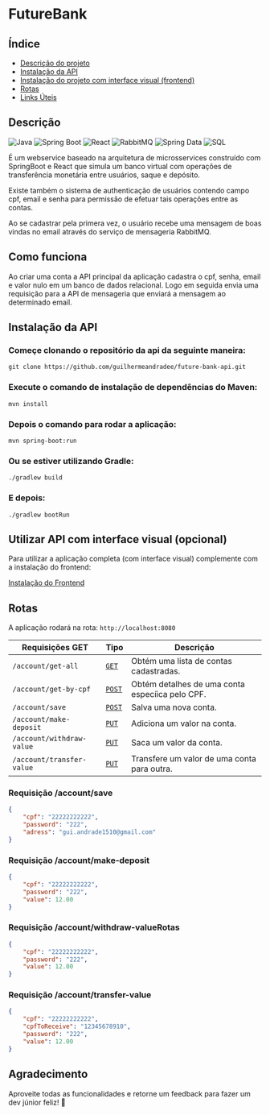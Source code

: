 # FutureBank

## Índice

- [Descrição do projeto](#descrição)
- [Instalação da API](#instalação-da-api)
- [Instalação do projeto com interface visual (frontend)](#utilizar-api-com-interface-visual-opcional)
- [Rotas](#rotas)
- [Links Úteis](#links-úteis)

## Descrição

![Java](https://img.shields.io/badge/Java-ED8B00?style=for-the-badge&logo=java&logoColor=white)
![Spring Boot](https://img.shields.io/badge/Spring%20Boot-6DB33F?style=for-the-badge&logo=spring-boot&logoColor=white)
![React](https://img.shields.io/badge/React-20232A?style=for-the-badge&logo=react&logoColor=61DAFB)
![RabbitMQ](https://img.shields.io/badge/RabbitMQ-FF6600?style=for-the-badge&logo=rabbitmq&logoColor=white)
![Spring Data](https://img.shields.io/badge/Spring%20Data-6DB33F?style=for-the-badge&logo=spring&logoColor=white)
![SQL](https://img.shields.io/badge/SQL-4479A1?style=for-the-b)




É um webservice baseado na arquitetura de microsservices construído com SpringBoot e React que simula um banco virtual com operações de transferência monetária entre usuários, saque e depósito. 

Existe também o sistema de authenticação de usuários contendo campo cpf, email e senha para permissão de efetuar tais operações entre as contas.

Ao se cadastrar pela primera vez, o usuário recebe uma mensagem de boas vindas no email através do serviço de mensageria RabbitMQ.

## Como funciona

Ao criar uma conta a API principal da aplicação cadastra o cpf, senha, email e valor nulo em um banco de dados relacional. Logo em seguida envia uma requisição para a API de mensageria que enviará a mensagem ao determinado email.

## Instalação da API

### Começe clonando o repositório da api da seguinte maneira:

```
git clone https://github.com/guilhermeandradee/future-bank-api.git
```


### Execute o comando de instalação de dependências do Maven:


```
mvn install
```

### Depois o comando para rodar a aplicação:

```
mvn spring-boot:run
```

### Ou se estiver utilizando Gradle:

```
./gradlew build
```
### E depois:
```
./gradlew bootRun
```


## Utilizar API com interface visual (opcional) 
Para utilizar a aplicação completa (com interface visual) complemente com a instalação do frontend:

[Instalação do Frontend](http://github.com/guilhermeandradee/future-bank)

## Rotas

A aplicação rodará na rota: `http://localhost:8080`

|Requisições GET    |Tipo |Descrição                                              |
|-------------------|-----|-------------------------------------------------------|
|`/account/get-all` |[`GET`](#get-get-all)     |Obtém uma lista de contas cadastradas.                      |
|`/account/get-by-cpf`   | [`POST`](#get-get-all)     |Obtém detalhes de uma conta especíica pelo CPF.||
|`/account/save`   |  [`POST`](#get-get-all)    |Salva uma nova conta.                         |
|`/account/make-deposit` |[`PUT`](#get-get-all)     |Adiciona um valor na conta.                      |
|`/account/withdraw-value`   |  [`PUT`](#get-get-all)   |Saca um valor da conta.|
|`/account/transfer-value`   |  [`PUT`](#get-get-all)   |Transfere um valor de uma conta para outra.                         |



### Requisição /account/save
```json
{
    "cpf": "22222222222",
    "password": "222",
    "adress": "gui.andrade1510@gmail.com"
} 
```

### Requisição /account/make-deposit
```json
{
    "cpf": "22222222222",
    "password": "222",
    "value": 12.00
}
```

### Requisição /account/withdraw-valueRotas
```json
{
    "cpf": "22222222222",
    "password": "222",
    "value": 12.00
}
```

### Requisição /account/transfer-value

```json
{
    "cpf": "22222222222",
    "cpfToReceive": "12345678910",
    "password": "222",
    "value": 12.00
}
```

## Agradecimento

 Aproveite todas as funcionalidades e retorne um feedback para fazer um dev júnior feliz! 🌟